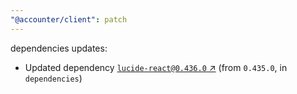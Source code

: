 ```yaml
---
"@accounter/client": patch
---
```

dependencies updates:
  - Updated dependency [`lucide-react@0.436.0` ↗︎](https://www.npmjs.com/package/lucide-react/v/0.436.0) (from `0.435.0`, in `dependencies`)
